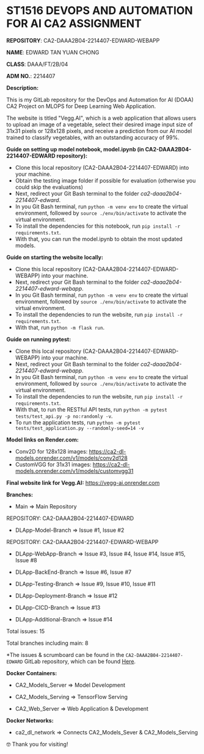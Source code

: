 # ST1516 DEVOPS AND AUTOMATION FOR AI CA2 ASSIGNMENT

<b>REPOSITORY</b>: CA2-DAAA2B04-2214407-EDWARD-WEBAPP

<b>NAME</b>: EDWARD TAN YUAN CHONG

<b>CLASS</b>: DAAA/FT/2B/04

<b>ADM NO.</b>: 2214407

<b>Description:</b>

This is my GitLab repository for the DevOps and Automation for AI (DOAA) CA2 Project on MLOPS for Deep Learning Web Application.

The website is titled "Vegg.AI", which is a web application that allows users to upload an image of a vegetable, select their desired image input size of 31x31 pixels or 128x128 pixels, and receive a prediction from our AI model trained to classify vegetables, with an outstanding accuracy of 99%. 

<b>Guide on setting up model notebook, model.ipynb (in CA2-DAAA2B04-2214407-EDWARD repository):</b>
- Clone this local repository (CA2-DAAA2B04-2214407-EDWARD) into your machine.
- Obtain the testing image folder if possible for evaluation (otherwise you could skip the evaluations)
- Next, redirect your Git Bash terminal to the folder <i>ca2-daaa2b04-2214407-edward</i>.
- In you Git Bash terminal, run `python -m venv env` to create the virtual environment, followed by `source ./env/bin/activate` to activate the virtual environment.
- To install the dependencies for this notebook, run `pip install -r requirements.txt`.
- With that, you can run the model.ipynb to obtain the most updated models.

<b>Guide on starting the website locally:</b>
- Clone this local repository (CA2-DAAA2B04-2214407-EDWARD-WEBAPP) into your machine.
- Next, redirect your Git Bash terminal to the folder <i>ca2-daaa2b04-2214407-edward-webapp</i>.
- In you Git Bash terminal, run `python -m venv env` to create the virtual environment, followed by `source ./env/bin/activate` to activate the virtual environment.
- To install the dependencies to run the website, run `pip install -r requirements.txt`.
- With that, run `python -m flask run`.

<b>Guide on running pytest:</b>
- Clone this local repository (CA2-DAAA2B04-2214407-EDWARD-WEBAPP) into your machine.
- Next, redirect your Git Bash terminal to the folder <i>ca2-daaa2b04-2214407-edward-webapp</i>.
- In you Git Bash terminal, run `python -m venv env` to create the virtual environment, followed by `source ./env/bin/activate` to activate the virtual environment.
- To install the dependencies to run the website, run `pip install -r requirements.txt`.
- With that, to run the RESTful API tests, run `python -m pytest tests/test_api.py -p no:randomly -v`.
- To run the application tests, run `python -m pytest tests/test_application.py --randomly-seed=14 -v`

<b>Model links on Render.com:</b>
- Conv2D for 128x128 images: https://ca2-dl-models.onrender.com/v1/models/conv2d128
- CustomVGG for 31x31 images: https://ca2-dl-models.onrender.com/v1/models/customvgg31 

<b>Final website link for Vegg.AI:</b> https://vegg-ai.onrender.com

<b>Branches:</b>

- Main => Main Repository

REPOSITORY: CA2-DAAA2B04-2214407-EDWARD

- DLApp-Model-Branch => Issue #1, Issue #2

REPOSITORY: CA2-DAAA2B04-2214407-EDWARD-WEBAPP

- DLApp-WebApp-Branch => Issue #3, Issue #4, Issue #14, Issue #15, Issue #8

- DLApp-BackEnd-Branch => Issue #6, Issue #7

- DLApp-Testing-Branch => Issue #9, Issue #10, Issue #11

- DLApp-Deployment-Branch => Issue #12

- DLApp-CICD-Branch => Issue #13

- DLApp-Additional-Branch => Issue #14

Total issues: 15

Total branches including main: 8

*The issues & scrumboard can be found in the `CA2-DAAA2B04-2214407-EDWARD` GitLab repository, which can be found <a href='https://gitlab.com/2b04.2214407.edwardtan/ca2-daaa2b04-2214407-edward'>Here</a>.

<b>Docker Containers:</b>

- CA2_Models_Server => Model Development

- CA2_Models_Serving => TensorFlow Serving

- CA2_Web_Server => Web Application & Development

<b>Docker Networks:</b>

- ca2_dl_network => Connects CA2_Models_Sever & CA2_Models_Serving

🤓 Thank you for visiting!
